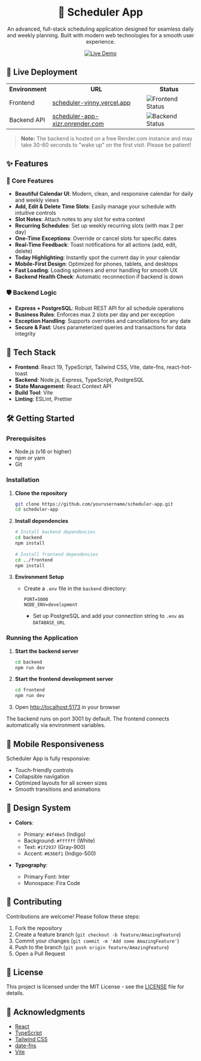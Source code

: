 <div align="center">
  <h1>📅 Scheduler App</h1>
  <p>An advanced, full-stack scheduling application designed for seamless daily and weekly planning. Built with modern web technologies for a smooth user experience.</p>
  
  <p>
    <a href="https://scheduler-vinny.vercel.app/" target="_blank">
      <img src="https://img.shields.io/badge/🚀_Live_Demo-000000?style=for-the-badge&logo=vercel&logoColor=white" alt="Live Demo" />
    </a>
  </p>
</div>

## 🌟 Live Deployment

<div align="center">
  <table>
    <tr>
      <th>Environment</th>
      <th>URL</th>
      <th>Status</th>
    </tr>
    <tr>
      <td>Frontend</td>
      <td><a href="https://scheduler-vinny.vercel.app" target="_blank">scheduler-vinny.vercel.app</a></td>
      <td><img src="https://img.shields.io/website?url=https%3A%2F%2Fscheduler-vinny.vercel.app&label=&color=4CAF50" alt="Frontend Status"></td>
    </tr>
    <tr>
      <td>Backend API</td>
      <td><a href="https://scheduler-app-xizr.onrender.com" target="_blank">scheduler-app-xizr.onrender.com</a></td>
      <td><img src="https://img.shields.io/website?url=https%3A%2F%2Fscheduler-app-xizr.onrender.com&label=&color=4CAF50" alt="Backend Status"></td>
    </tr>
  </table>
</div>

> **Note:** The backend is hosted on a free Render.com instance and may take 30-60 seconds to "wake up" on the first visit. Please be patient!

## ✨ Features

### 🌟 Core Features

- **Beautiful Calendar UI**: Modern, clean, and responsive calendar for daily and weekly views
- **Add, Edit & Delete Time Slots**: Easily manage your schedule with intuitive controls
- **Slot Notes**: Attach notes to any slot for extra context
- **Recurring Schedules**: Set up weekly recurring slots (with max 2 per day)
- **One-Time Exceptions**: Override or cancel slots for specific dates
- **Real-Time Feedback**: Toast notifications for all actions (add, edit, delete)
- **Today Highlighting**: Instantly spot the current day in your calendar
- **Mobile-First Design**: Optimized for phones, tablets, and desktops
- **Fast Loading**: Loading spinners and error handling for smooth UX
- **Backend Health Check**: Automatic reconnection if backend is down


### 🛡️ Backend Logic

- **Express + PostgreSQL**: Robust REST API for all schedule operations
- **Business Rules**: Enforces max 2 slots per day and per exception
- **Exception Handling**: Supports overrides and cancellations for any date
- **Secure & Fast**: Uses parameterized queries and transactions for data integrity

## 🚀 Tech Stack

- **Frontend**: React 19, TypeScript, Tailwind CSS, Vite, date-fns, react-hot-toast
- **Backend**: Node.js, Express, TypeScript, PostgreSQL
- **State Management**: React Context API
- **Build Tool**: Vite
- **Linting**: ESLint, Prettier

## 🛠️ Getting Started

### Prerequisites

- Node.js (v16 or higher)
- npm or yarn
- Git

### Installation

1. **Clone the repository**
   ```bash
   git clone https://github.com/yourusername/scheduler-app.git
   cd scheduler-app
   ```

2. **Install dependencies**
   ```bash
   # Install backend dependencies
   cd backend
   npm install
    
   # Install frontend dependencies
   cd ../frontend
   npm install
   ```

3. **Environment Setup**
   - Create a `.env` file in the `backend` directory:
     ```
     PORT=5000
     NODE_ENV=development
     ```

      - Set up PostgreSQL and add your connection string to `.env` as `DATABASE_URL`

### Running the Application

1. **Start the backend server**
   ```bash
   cd backend
   npm run dev
   ```

2. **Start the frontend development server**
   ```bash
   cd frontend
   npm run dev
   ```

3. Open [http://localhost:5173](http://localhost:5173) in your browser

The backend runs on port 3001 by default. The frontend connects automatically via environment variables.

## 📱 Mobile Responsiveness

Scheduler App is fully responsive:
- Touch-friendly controls
- Collapsible navigation
- Optimized layouts for all screen sizes
- Smooth transitions and animations

## 🎨 Design System

- **Colors**:
  - Primary: `#4f46e5` (Indigo)
  - Background: `#ffffff` (White)
  - Text: `#1f2937` (Gray-900)
  - Accent: `#6366f1` (Indigo-500)

- **Typography**:
  - Primary Font: Inter
  - Monospace: Fira Code

## 🤝 Contributing

Contributions are welcome! Please follow these steps:

1. Fork the repository
2. Create a feature branch (`git checkout -b feature/AmazingFeature`)
3. Commit your changes (`git commit -m 'Add some AmazingFeature'`)
4. Push to the branch (`git push origin feature/AmazingFeature`)
5. Open a Pull Request

## 📄 License

This project is licensed under the MIT License - see the [LICENSE](LICENSE) file for details.

## 🙏 Acknowledgments

- [React](https://reactjs.org/)
- [TypeScript](https://www.typescriptlang.org/)
- [Tailwind CSS](https://tailwindcss.com/)
- [date-fns](https://date-fns.org/)
- [Vite](https://vitejs.dev/)
